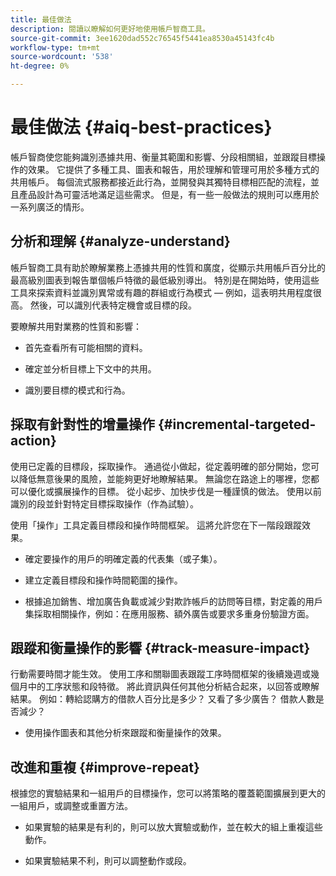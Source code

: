 ```yaml
---
title: 最佳做法
description: 閱讀以瞭解如何更好地使用帳戶智商工具。
source-git-commit: 3ee1620dad552c76545f5441ea8530a45143fc4b
workflow-type: tm+mt
source-wordcount: '538'
ht-degree: 0%

---
```



# 最佳做法 {#aiq-best-practices}

帳戶智商使您能夠識別憑據共用、衡量其範圍和影響、分段相關組，並跟蹤目標操作的效果。 它提供了多種工具、圖表和報告，用於理解和管理可用於多種方式的共用帳戶。 每個流式服務都接近此行為，並開發與其獨特目標相匹配的流程，並且產品設計為可靈活地滿足這些需求。  但是，有一些一般做法的規則可以應用於一系列廣泛的情形。

## 分析和理解 {#analyze-understand}

帳戶智商工具有助於瞭解業務上憑據共用的性質和廣度，從顯示共用帳戶百分比的最高級別圖表到報告單個帳戶特徵的最低級別導出。 特別是在開始時，使用這些工具來探索資料並識別異常或有趣的群組或行為模式 — 例如，這表明共用程度很高。 然後，可以識別代表特定機會或目標的段。

要瞭解共用對業務的性質和影響：

* 首先查看所有可能相關的資料。

* 確定並分析目標上下文中的共用。

* 識別要目標的模式和行為。

## 採取有針對性的增量操作 {#incremental-targeted-action}

使用已定義的目標段，採取操作。 通過從小做起，從定義明確的部分開始，您可以降低無意後果的風險，並能夠更好地瞭解結果。 無論您在路途上的哪裡，您都可以優化或擴展操作的目標。
從小起步、加快步伐是一種謹慎的做法。 使用以前識別的段並針對特定目標採取操作（作為試驗）。

使用「操作」工具定義目標段和操作時間框架。 這將允許您在下一階段跟蹤效果。

* 確定要操作的用戶的明確定義的代表集（或子集）。

* 建立定義目標段和操作時間範圍的操作。

* 根據追加銷售、增加廣告負載或減少對欺詐帳戶的訪問等目標，對定義的用戶集採取相關操作，例如：在應用服務、額外廣告或要求多重身份驗證方面。

<!--If necessary, gauge the affect [by measuring the impact of actions taken](#track-measure-impact).-->

## 跟蹤和衡量操作的影響 {#track-measure-impact}

行動需要時間才能生效。 使用工序和關聯圖表跟蹤工序時間框架的後續幾週或幾個月中的工序狀態和段特徵。 將此資訊與任何其他分析結合起來，以回答或瞭解結果。 例如：轉給認購方的借款人百分比是多少？ 又看了多少廣告？ 借款人數是否減少？

* 使用操作圖表和其他分析來跟蹤和衡量操作的效果。

## 改進和重複 {#improve-repeat}

根據您的實驗結果和一組用戶的目標操作，您可以將策略的覆蓋範圍擴展到更大的一組用戶，或調整或重置方法。

* 如果實驗的結果是有利的，則可以放大實驗或動作，並在較大的組上重複這些動作。

* 如果實驗結果不利，則可以調整動作或段。

<!--

Best Practices
Account IQ enables you to maximize your business ROI, and eventually grow your subscribers and revenue by understanding subscriber usage patterns and password sharing. Read on to know how you can make the best use of Account IQ to manage credential sharing.

Analyze and understand
Authorized access of streaming services generates vast sums of data representing user activity. Use Account IQ analytics tools to explore the data and identify interesting cohorts or behavioral patterns that indicate sharing. Then, segments representing a particular opportunity or objective can be identified.

To understand nature and impact of sharing on your business:

Use Account IQ to access all relevant data.

Identify and analyze sharing in the context of your objectives.

Identify patterns and behavior to target.

Take targeted incremental action
To start small and ramp up is a prudent approach. Use previously identified segments, and take actions (as experiments) with specific objectives.

Identify a well-defined, representative subset of users in the segment to act on.

Depending on objectives such as upselling, increasing ad load, or mitigating access to fraudulent accounts, take relevant actions to include customer messaging or offers, extra ads, or requiring multi-factor authentication.

Target users are likely to respond to offers to upgrade and pay for sharing.

Align enterprise stakeholders to update strategy, such as:

Revisit partner agreements to enlist cooperation or concessions.

Simplify access and enhance the user experience for good customers.

Mitigate sharing by limiting access to obvious moochers.

If necessary, gauge the affect by measuring the impact of actions taken.

Track and measure the impact of actions
Once you have acted on some set of users within a segment, it is important to measure the effect of those actions over a subsequent period of weeks or months. For example, you would want to understand:

What percentage of borrowers converted to subscribers?

How many additional ads were viewed?

Did the number of borrowers decrease?

Account IQ’s sophisticated machine learning based models help you analyze and measure the impacts of your experiments (or actions).

Improve and repeat
Based on the outcomes of your experiments and targeted actions on small groups of users, you can expand the reach of your strategies to rest of the user segment or reset the strategy and audience to act on.

Based on the usage insights from risk indices, sharing levels, and usage patterns, you can create experiments (or operations) and tailor your actions for strategic goals or desired outcomes.

If the results of the experiment are favorable, then you can scale up the experiment, and repeat those actions on a larger group.

If the results of the experiment are unfavorable, then you can adjust your action or the experiment group.

Therefore, understanding, acting, and tracking are the keys to optimally mitigate and manage credential sharing in your subscribers.
-->
